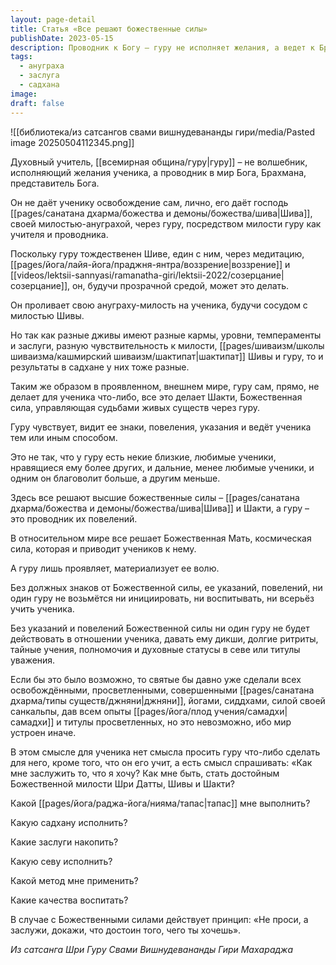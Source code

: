 ```yaml
---
layout: page-detail
title: Статья «Все решают божественные силы»
publishDate: 2023-05-15
description: Проводник к Богу – гуру не исполняет желания, а ведет к Брахману, являясь сосудом милости Шивы и Шакти. Освобождение дает не гуру, а Господь через него, в зависимости от заслуг и кармы ученика. Все действия гуру определяются волей Божественной силы – он лишь проявляет ее указания, а не действует по личному выбору. Ученику важно не просить, а заслужить милость через садхану, тапас и развитие качеств.
tags:
  - ануграха
  - заслуга
  - садхана
image: 
draft: false
---
```

![[библиотека/из сатсангов свами вишнудевананды гири/media/Pasted image 20250504112345.png]]
  
 Духовный учитель, [[всемирная община/гуру|гуру]] – не волшебник, исполняющий желания ученика, а проводник в мир Бога, Брахмана, представитель Бога.

 Он не даёт ученику освобождение сам, лично, его даёт господь [[pages/санатана дхарма/божества и демоны/божества/шива|Шива]], своей милостью-ануграхой, через гуру, посредством милости гуру как учителя и проводника.

 Поскольку гуру тождественен Шиве, един с ним, через медитацию, [[pages/йога/лайя-йога/праджня-янтра/воззрение|воззрение]] и [[videos/lektsii-sannyasi/ramanatha-giri/lektsii-2022/созерцание|созерцание]], он, будучи прозрачной средой, может это делать.

 Он проливает свою ануграху-милость на ученика, будучи сосудом с милостью Шивы.

 Но так как разные дживы имеют разные кармы, уровни, темпераменты и заслуги, разную чувствительность к милости, [[pages/шиваизм/школы шиваизма/кашмирский шиваизм/шактипат|шактипат]] Шивы и гуру, то и результаты в садхане у них тоже разные.

 Таким же образом в проявленном, внешнем мире, гуру сам, прямо, не делает для ученика что-либо, все это делает Шакти, Божественная сила, управляющая судьбами живых существ через гуру.

 Гуру чувствует, видит ее знаки, повеления, указания и ведёт ученика тем или иным способом.

 Это не так, что у гуру есть некие близкие, любимые ученики, нравящиеся ему более других, и дальние, менее любимые ученики, и одним он благоволит больше, а другим меньше.

 Здесь все решают высшие божественные силы – [[pages/санатана дхарма/божества и демоны/божества/шива|Шива]] и Шакти, а гуру – это проводник их повелений. 

 В относительном мире все решает Божественная Мать, космическая сила, которая и приводит учеников к нему.

 А гуру лишь проявляет, материализует ее волю.

 Без должных знаков от Божественной силы, ее указаний, повелений, ни один гуру не возьмётся ни инициировать, ни воспитывать, ни всерьёз учить ученика.

 Без указаний и повелений Божественной силы ни один гуру не будет действовать в отношении ученика, давать ему дикши, долгие ритриты, тайные учения, полномочия и духовные статусы в севе или титулы уважения.

 Если бы это было возможно, то святые бы давно уже сделали всех освобождёнными, просветленными, совершенными [[pages/санатана дхарма/типы существ/джняни|джняни]], йогами, сиддхами, силой своей санкальпы, дав всем опыты [[pages/йога/плод учения/самадхи|самадхи]] и титулы просветленных, но это невозможно, ибо мир устроен иначе.

 В этом смысле для ученика нет смысла просить гуру что-либо сделать для него, кроме того, что он его учит, а есть смысл спрашивать: «Как мне заслужить то, что я хочу? Как мне быть, стать достойным Божественной милости Шри Датты, Шивы и Шакти?

 Какой [[pages/йога/раджа-йога/нияма/тапас|тапас]] мне выполнить? 

 Какую садхану исполнить?

 Какие заслуги накопить?

 Какую севу исполнить?

 Какой метод мне применить?

 Какие качества воспитать?

 В случае с Божественными силами действует принцип: «Не проси, а заслужи, докажи, что достоин того, чего ты хочешь».

*Из сатсанга Шри Гуру Свами Вишнудевананды Гири Махараджа*

